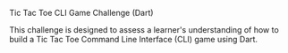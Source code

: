 Tic Tac Toe CLI Game Challenge (Dart)

This challenge is designed to assess a learner's understanding of how to build a Tic Tac Toe Command Line Interface (CLI) game using Dart.